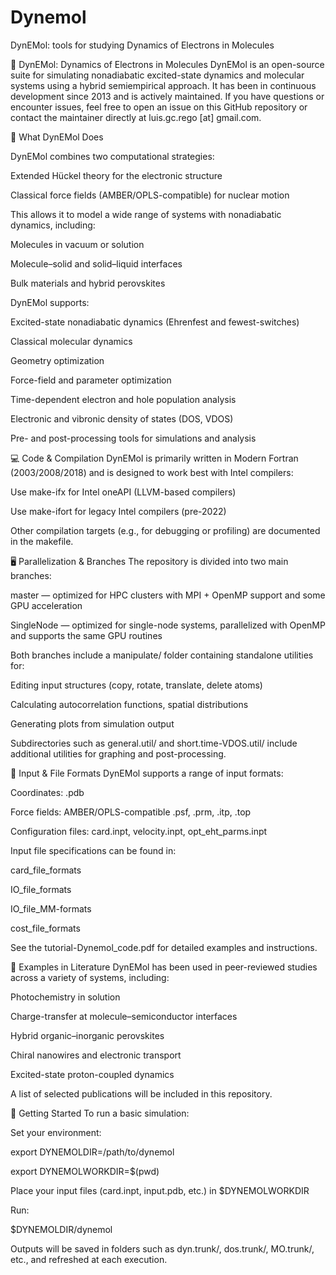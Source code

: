 # Dynemol
DynEMol: tools for studying Dynamics of Electrons in Molecules

🧪 DynEMol: Dynamics of Electrons in Molecules
DynEMol is an open-source suite for simulating nonadiabatic excited-state dynamics and molecular systems using a hybrid semiempirical approach. It has been in continuous development since 2013 and is actively maintained. If you have questions or encounter issues, feel free to open an issue on this GitHub repository or contact the maintainer directly at luis.gc.rego [at] gmail.com.

🔧 What DynEMol Does

DynEMol combines two computational strategies:

Extended Hückel theory for the electronic structure

Classical force fields (AMBER/OPLS-compatible) for nuclear motion

This allows it to model a wide range of systems with nonadiabatic dynamics, including:

Molecules in vacuum or solution

Molecule–solid and solid–liquid interfaces

Bulk materials and hybrid perovskites

DynEMol supports:

Excited-state nonadiabatic dynamics (Ehrenfest and fewest-switches)

Classical molecular dynamics

Geometry optimization

Force-field and parameter optimization

Time-dependent electron and hole population analysis

Electronic and vibronic density of states (DOS, VDOS)

Pre- and post-processing tools for simulations and analysis

💻 Code & Compilation
DynEMol is primarily written in Modern Fortran (2003/2008/2018) and is designed to work best with Intel compilers:

Use make-ifx for Intel oneAPI (LLVM-based compilers)

Use make-ifort for legacy Intel compilers (pre-2022)

Other compilation targets (e.g., for debugging or profiling) are documented in the makefile.

🖥️ Parallelization & Branches
The repository is divided into two main branches:

master — optimized for HPC clusters with MPI + OpenMP support and some GPU acceleration

SingleNode — optimized for single-node systems, parallelized with OpenMP and supports the same GPU routines

Both branches include a manipulate/ folder containing standalone utilities for:

Editing input structures (copy, rotate, translate, delete atoms)

Calculating autocorrelation functions, spatial distributions

Generating plots from simulation output

Subdirectories such as general.util/ and short.time-VDOS.util/ include additional utilities for graphing and post-processing.

📁 Input & File Formats
DynEMol supports a range of input formats:

Coordinates: .pdb

Force fields: AMBER/OPLS-compatible .psf, .prm, .itp, .top

Configuration files: card.inpt, velocity.inpt, opt_eht_parms.inpt

Input file specifications can be found in:

card_file_formats

IO_file_formats

IO_file_MM-formats

cost_file_formats

See the tutorial-Dynemol_code.pdf for detailed examples and instructions.

📘 Examples in Literature
DynEMol has been used in peer-reviewed studies across a variety of systems, including:

Photochemistry in solution

Charge-transfer at molecule–semiconductor interfaces

Hybrid organic–inorganic perovskites

Chiral nanowires and electronic transport

Excited-state proton-coupled dynamics

A list of selected publications will be included in this repository.

🚀 Getting Started
To run a basic simulation:

Set your environment:

export DYNEMOLDIR=/path/to/dynemol

export DYNEMOLWORKDIR=$(pwd)

Place your input files (card.inpt, input.pdb, etc.) in $DYNEMOLWORKDIR

Run:

$DYNEMOLDIR/dynemol

Outputs will be saved in folders such as dyn.trunk/, dos.trunk/, MO.trunk/, etc., and refreshed at each execution.
